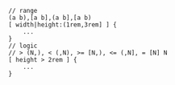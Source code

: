 ```
// range
(a b),[a b],(a b],[a b)
[ width|height:(1rem,3rem] ] {
	...
}
// logic
// > (N,), < (,N), >= [N,), <= (,N], = [N] N
[ height > 2rem ] {
	...
}

```
<!--stackedit_data:
eyJoaXN0b3J5IjpbLTYwMTMzMTUyMF19
-->